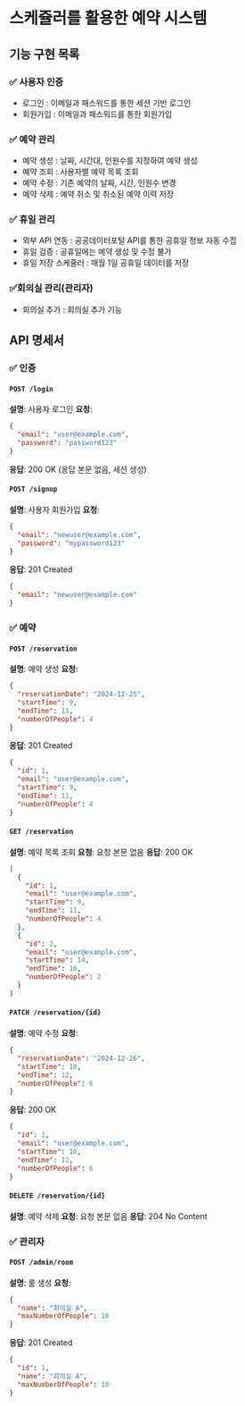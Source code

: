 # 스케쥴러를 활용한 예약 시스템

## 기능 구현 목록

### ✅ 사용자 인증
- 로그인 : 이메일과 패스워드를 통한 세션 기반 로그인
- 회원가입 : 이메일과 패스워드를 통한 회원가입

### ✅ 예약 관리
- 예약 생성 : 날짜, 시간대, 인원수를 지정하여 예약 생성
- 예약 조회 : 사용자별 예약 목록 조회
- 예약 수정 : 기존 예약의 날짜, 시간, 인원수 변경
- 예약 삭제 : 예약 취소 및 취소된 예약 이력 저장

### ✅ 휴일 관리
- 외부 API 연동 : 공공데이터포털 API를 통한 공휴일 정보 자동 수집
- 휴일 검증 : 공휴일에는 예약 생성 및 수정 불가
- 휴일 저장 스케줄러 : 매월 1일 공휴일 데이터를 저장

### ✅회의실 관리(관리자)
- 회의실 추가 : 회의실 추가 기능

## API 명세서

### ✅ 인증

#### `POST /login`
**설명**: 사용자 로그인
**요청**:
```json
{
  "email": "user@example.com",
  "password": "password123"
}
```
**응답**: 200 OK (응답 본문 없음, 세션 생성)

#### `POST /signup`
**설명**: 사용자 회원가입
**요청**:
```json
{
  "email": "newuser@example.com",
  "password": "mypassword123"
}
```
**응답**: 201 Created
```json
{
  "email": "newuser@example.com"
}
```

### ✅ 예약

#### `POST /reservation`
**설명**: 예약 생성
**요청**:
```json
{
  "reservationDate": "2024-12-25",
  "startTime": 9,
  "endTime": 11,
  "numberOfPeople": 4
}
```
**응답**: 201 Created
```json
{
  "id": 1,
  "email": "user@example.com",
  "startTime": 9,
  "endTime": 11,
  "numberOfPeople": 4
}
```

#### `GET /reservation`
**설명**: 예약 목록 조회
**요청**: 요청 본문 없음
**응답**: 200 OK
```json
[
  {
    "id": 1,
    "email": "user@example.com",
    "startTime": 9,
    "endTime": 11,
    "numberOfPeople": 4
  },
  {
    "id": 2,
    "email": "user@example.com",
    "startTime": 14,
    "endTime": 16,
    "numberOfPeople": 2
  }
]
```

#### `PATCH /reservation/{id}`
**설명**: 예약 수정
**요청**:
```json
{
  "reservationDate": "2024-12-26",
  "startTime": 10,
  "endTime": 12,
  "numberOfPeople": 6
}
```
**응답**: 200 OK
```json
{
  "id": 1,
  "email": "user@example.com",
  "startTime": 10,
  "endTime": 12,
  "numberOfPeople": 6
}
```

#### `DELETE /reservation/{id}`
**설명**: 예약 삭제
**요청**: 요청 본문 없음
**응답**: 204 No Content

### ✅ 관리자

#### `POST /admin/room`
**설명**: 룸 생성
**요청**:
```json
{
  "name": "회의실 A",
  "maxNumberOfPeople": 10
}
```
**응답**: 201 Created
```json
{
  "id": 1,
  "name": "회의실 A",
  "maxNumberOfPeople": 10
}
```
